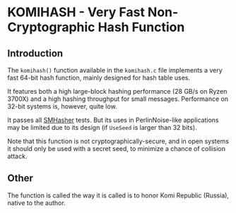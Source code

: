 # KOMIHASH - Very Fast Non-Cryptographic Hash Function ##

## Introduction ##

The `komihash()` function available in the `komihash.c` file implements a very
fast 64-bit hash function, mainly designed for hash table uses.

It features both a high large-block hashing performance (28 GB/s on Ryzen
3700X) and a high hashing throughput for small messages. Performance on 32-bit
systems is, however, quite low.

It passes all [SMHasher](https://github.com/rurban/smhasher) tests. But its
uses in PerlinNoise-like applications may be limited due to its design
(if `UseSeed` is larger than 32 bits).

Note that this function is not cryptographically-secure, and in open systems
it should only be used with a secret seed, to minimize a chance of collision
attack.

## Other ##

The function is called the way it is called is to honor Komi Republic
(Russia), native to the author.
